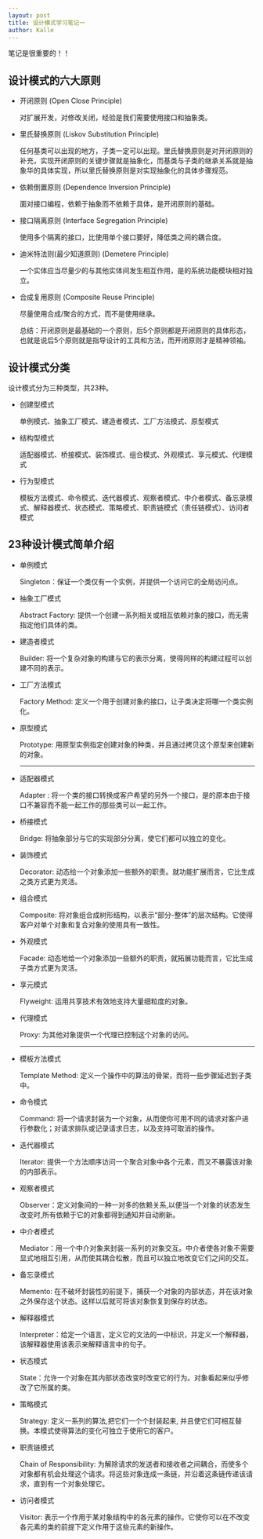 ```yaml
---
layout: post
title: 设计模式学习笔记一
author: Kalle
---
```


笔记是很重要的！！

## 设计模式的六大原则

- 开闭原则 (Open Close Principle)

  对扩展开发，对修改关闭，经验是我们需要使用接口和抽象类。

- 里氏替换原则 (Liskov Substitution Principle)

  任何基类可以出现的地方，子类一定可以出现。里氏替换原则是对开闭原则的补充，实现开闭原则的关键步骤就是抽象化，而基类与子类的继承关系就是抽象华的具体实现，所以里氏替换原则是对实现抽象化的具体步骤规范。

- 依赖倒置原则 (Dependence Inversion Principle)

  面对接口编程，依赖于抽象而不依赖于具体，是开闭原则的基础。

- 接口隔离原则 (Interface Segregation Principle)

  使用多个隔离的接口，比使用单个接口要好，降低类之间的耦合度。

- 迪米特法则(最少知道原则) (Demetere Principle)

  一个实体应当尽量少的与其他实体间发生相互作用，是的系统功能模块相对独立。

- 合成复用原则 (Composite Reuse Principle)

  尽量使用合成/聚合的方式，而不是使用继承。

  总结：开闭原则是最基础的一个原则，后5个原则都是开闭原则的具体形态，也就是说后5个原则就是指导设计的工具和方法，而开闭原则才是精神领袖。

## 设计模式分类

设计模式分为三种类型，共23种。
* 创建型模式


  单例模式、抽象工厂模式、建造者模式、工厂方法模式、原型模式

* 结构型模式

  适配器模式、桥接模式、装饰模式、组合模式、外观模式、享元模式、代理模式

* 行为型模式

  模板方法模式、命令模式、迭代器模式、观察者模式、中介者模式、备忘录模式、解释器模式、状态模式、策略模式、职责链模式（责任链模式）、访问者模式

## 23种设计模式简单介绍

* 单例模式

  Singleton：保证一个类仅有一个实例，并提供一个访问它的全局访问点。

* 抽象工厂模式

  Abstract Factory: 提供一个创建一系列相关或相互依赖对象的接口，而无需指定他们具体的类。

* 建造者模式

  Builder: 将一个复杂对象的构建与它的表示分离，使得同样的构建过程可以创建不同的表示。

* 工厂方法模式

  Factory Method: 定义一个用于创建对象的接口，让子类决定将哪一个类实例化。

* 原型模式

  Prototype: 用原型实例指定创建对象的种类，并且通过拷贝这个原型来创建新的对象。

  ---

* 适配器模式

  Adapter : 将一个类的接口转换成客户希望的另外一个接口，是的原本由于接口不兼容而不能一起工作的那些类可以一起工作。

* 桥接模式

  Bridge: 将抽象部分与它的实现部分分离，使它们都可以独立的变化。

* 装饰模式

  Decorator: 动态给一个对象添加一些额外的职责。就功能扩展而言，它比生成之类方式更为灵活。

* 组合模式

  Composite: 将对象组合成树形结构，以表示“部分-整体”的层次结构。它使得客户对单个对象和复合对象的使用具有一致性。

* 外观模式

  Facade: 动态地给一个对象添加一些额外的职责，就拓展功能而言，它比生成子类方式更为灵活。

* 享元模式

  Flyweight: 运用共享技术有效地支持大量细粒度的对象。

* 代理模式

  Proxy: 为其他对象提供一个代理已控制这个对象的访问。

  ***

* 模板方法模式

  Template Method: 定义一个操作中的算法的骨架，而将一些步骤延迟到子类中。

* 命令模式

  Command: 将一个请求封装为一个对象，从而使你可用不同的请求对客户进行参数化；对请求排队或记录请求日志，以及支持可取消的操作。

* 迭代器模式

  Iterator: 提供一个方法顺序访问一个聚合对象中各个元素，而又不暴露该对象的内部表示。

* 观察者模式

  Observer：定义对象间的一种一对多的依赖关系,以便当一个对象的状态发生改变时,所有依赖于它的对象都得到通知并自动刷新。

* 中介者模式

  Mediator：用一个中介对象来封装一系列的对象交互。中介者使各对象不需要显式地相互引用，从而使其耦合松散，而且可以独立地改变它们之间的交互。

* 备忘录模式

  Memento: 在不破坏封装性的前提下，捕获一个对象的内部状态，并在该对象之外保存这个状态。这样以后就可将该对象恢复到保存的状态。

* 解释器模式

  Interpreter：给定一个语言，定义它的文法的一中标识，并定义一个解释器，该解释器使用该表示来解释语言中的句子。

* 状态模式

  State：允许一个对象在其内部状态改变时改变它的行为。对象看起来似乎修改了它所属的类。

* 策略模式

  Strategy: 定义一系列的算法,把它们一个个封装起来, 并且使它们可相互替换。本模式使得算法的变化可独立于使用它的客户。

* 职责链模式

  Chain of Responsibility: 为解除请求的发送者和接收者之间耦合，而使多个对象都有机会处理这个请求。将这些对象连成一条链，并沿着这条链传递该请求，直到有一个对象处理它。

* 访问者模式

  Visitor: 表示一个作用于某对象结构中的各元素的操作。它使你可以在不改变各元素的类的前提下定义作用于这些元素的新操作。